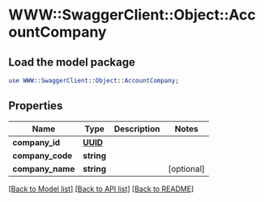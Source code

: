 # WWW::SwaggerClient::Object::AccountCompany

## Load the model package
```perl
use WWW::SwaggerClient::Object::AccountCompany;
```

## Properties
Name | Type | Description | Notes
------------ | ------------- | ------------- | -------------
**company_id** | [**UUID**](UUID.md) |  | 
**company_code** | **string** |  | 
**company_name** | **string** |  | [optional] 

[[Back to Model list]](../README.md#documentation-for-models) [[Back to API list]](../README.md#documentation-for-api-endpoints) [[Back to README]](../README.md)


